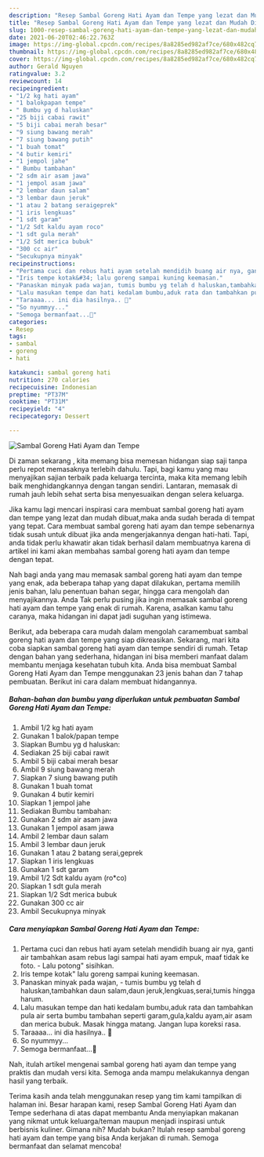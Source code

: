 ```yaml
---
description: "Resep Sambal Goreng Hati Ayam dan Tempe yang lezat dan Mudah Dibuat"
title: "Resep Sambal Goreng Hati Ayam dan Tempe yang lezat dan Mudah Dibuat"
slug: 1000-resep-sambal-goreng-hati-ayam-dan-tempe-yang-lezat-dan-mudah-dibuat
date: 2021-06-20T02:46:22.763Z
image: https://img-global.cpcdn.com/recipes/8a8285ed982af7ce/680x482cq70/sambal-goreng-hati-ayam-dan-tempe-foto-resep-utama.jpg
thumbnail: https://img-global.cpcdn.com/recipes/8a8285ed982af7ce/680x482cq70/sambal-goreng-hati-ayam-dan-tempe-foto-resep-utama.jpg
cover: https://img-global.cpcdn.com/recipes/8a8285ed982af7ce/680x482cq70/sambal-goreng-hati-ayam-dan-tempe-foto-resep-utama.jpg
author: Gerald Nguyen
ratingvalue: 3.2
reviewcount: 14
recipeingredient:
- "1/2 kg hati ayam"
- "1 balokpapan tempe"
- " Bumbu yg d haluskan"
- "25 biji cabai rawit"
- "5 biji cabai merah besar"
- "9 siung bawang merah"
- "7 siung bawang putih"
- "1 buah tomat"
- "4 butir kemiri"
- "1 jempol jahe"
- " Bumbu tambahan"
- "2 sdm air asam jawa"
- "1 jempol asam jawa"
- "2 lembar daun salam"
- "3 lembar daun jeruk"
- "1 atau 2 batang seraigeprek"
- "1 iris lengkuas"
- "1 sdt garam"
- "1/2 Sdt kaldu ayam roco"
- "1 sdt gula merah"
- "1/2 Sdt merica bubuk"
- "300 cc air"
- "Secukupnya minyak"
recipeinstructions:
- "Pertama cuci dan rebus hati ayam setelah mendidih buang air nya, ganti air tambahkan asam rebus lagi sampai hati ayam empuk, maaf tidak ke foto. Lalu potong&#34; sisihkan."
- "Iris tempe kotak&#34; lalu goreng sampai kuning keemasan."
- "Panaskan minyak pada wajan, tumis bumbu yg telah d haluskan,tambahkan daun salam,daun jeruk,lengkuas,serai,tumis hingga harum."
- "Lalu masukan tempe dan hati kedalam bumbu,aduk rata dan tambahkan pula air serta bumbu tambahan seperti garam,gula,kaldu ayam,air asam dan merica bubuk. Masak hingga matang. Jangan lupa koreksi rasa."
- "Taraaaa... ini dia hasilnya.. 🥰"
- "So nyummyy..."
- "Semoga bermanfaat...🥰"
categories:
- Resep
tags:
- sambal
- goreng
- hati

katakunci: sambal goreng hati 
nutrition: 270 calories
recipecuisine: Indonesian
preptime: "PT37M"
cooktime: "PT31M"
recipeyield: "4"
recipecategory: Dessert

---
```



![Sambal Goreng Hati Ayam dan Tempe](https://img-global.cpcdn.com/recipes/8a8285ed982af7ce/680x482cq70/sambal-goreng-hati-ayam-dan-tempe-foto-resep-utama.jpg)

Di zaman  sekarang , kita memang bisa memesan hidangan siap saji tanpa perlu repot memasaknya terlebih dahulu. Tapi, bagi kamu yang mau menyajikan sajian terbaik pada keluarga tercinta, maka kita memang lebih baik menghidangkannya dengan tangan sendiri. Lantaran, memasak di rumah jauh lebih sehat serta bisa menyesuaikan dengan selera keluarga.

Jika kamu lagi mencari inspirasi cara membuat sambal goreng hati ayam dan tempe yang lezat dan mudah dibuat,maka anda sudah berada di tempat yang tepat. Cara membuat sambal goreng hati ayam dan tempe  sebenarnya tidak susah untuk dibuat jika anda mengerjakannya dengan hati-hati. Tapi, anda tidak perlu khawatir akan tidak berhasil dalam membuatnya 
karena di artikel ini kami akan membahas sambal goreng hati ayam dan tempe dengan tepat.  



Nah bagi anda yang mau memasak sambal goreng hati ayam dan tempe yang enak, ada beberapa tahap yang dapat dilakukan, pertama memilih jenis bahan, lalu penentuan bahan segar, hingga cara mengolah dan menyajikannya. Anda Tak perlu pusing jika ingin memasak sambal goreng hati ayam dan tempe yang enak di rumah. Karena, asalkan kamu  tahu caranya, maka hidangan ini dapat jadi suguhan yang istimewa.

Berikut, ada beberapa cara mudah dalam mengolah caramembuat sambal goreng hati ayam dan tempe yang siap dikreasikan. Sekarang, mari kita coba siapkan sambal goreng hati ayam dan tempe sendiri di rumah. Tetap dengan bahan yang sederhana, hidangan ini bisa memberi manfaat dalam membantu menjaga kesehatan tubuh kita. Anda bisa membuat Sambal Goreng Hati Ayam dan Tempe menggunakan 23 jenis bahan dan 7 tahap pembuatan. Berikut ini cara dalam membuat hidangannya.

<!--inarticleads1-->

##### Bahan-bahan dan bumbu yang diperlukan untuk pembuatan Sambal Goreng Hati Ayam dan Tempe:

1. Ambil 1/2 kg hati ayam
1. Gunakan 1 balok/papan tempe
1. Siapkan  Bumbu yg d haluskan:
1. Sediakan 25 biji cabai rawit
1. Ambil 5 biji cabai merah besar
1. Ambil 9 siung bawang merah
1. Siapkan 7 siung bawang putih
1. Gunakan 1 buah tomat
1. Gunakan 4 butir kemiri
1. Siapkan 1 jempol jahe
1. Sediakan  Bumbu tambahan:
1. Gunakan 2 sdm air asam jawa
1. Gunakan 1 jempol asam jawa
1. Ambil 2 lembar daun salam
1. Ambil 3 lembar daun jeruk
1. Gunakan 1 atau 2 batang serai,geprek
1. Siapkan 1 iris lengkuas
1. Gunakan 1 sdt garam
1. Ambil 1/2 Sdt kaldu ayam (ro*co)
1. Siapkan 1 sdt gula merah
1. Siapkan 1/2 Sdt merica bubuk
1. Gunakan 300 cc air
1. Ambil Secukupnya minyak




<!--inarticleads2-->

##### Cara menyiapkan Sambal Goreng Hati Ayam dan Tempe:

1. Pertama cuci dan rebus hati ayam setelah mendidih buang air nya, ganti air tambahkan asam rebus lagi sampai hati ayam empuk, maaf tidak ke foto. - Lalu potong&#34; sisihkan.
1. Iris tempe kotak&#34; lalu goreng sampai kuning keemasan.
1. Panaskan minyak pada wajan, - tumis bumbu yg telah d haluskan,tambahkan daun salam,daun jeruk,lengkuas,serai,tumis hingga harum.
1. Lalu masukan tempe dan hati kedalam bumbu,aduk rata dan tambahkan pula air serta bumbu tambahan seperti garam,gula,kaldu ayam,air asam dan merica bubuk. Masak hingga matang. Jangan lupa koreksi rasa.
1. Taraaaa... ini dia hasilnya.. 🥰
1. So nyummyy...
1. Semoga bermanfaat...🥰




Nah, itulah artikel mengenai  sambal goreng hati ayam dan tempe  yang praktis dan mudah versi kita. Semoga anda mampu melakukannya dengan hasil yang terbaik. 

Terima kasih anda telah menggunakan resep yang tim kami tampilkan di halaman ini. Besar harapan kami, resep  Sambal Goreng Hati Ayam dan Tempe sederhana di atas dapat membantu Anda menyiapkan makanan yang nikmat untuk keluarga/teman maupun menjadi inspirasi untuk berbisnis kuliner. Gimana nih? Mudah bukan? Itulah resep sambal goreng hati ayam dan tempe yang bisa Anda kerjakan di rumah. Semoga bermanfaat dan selamat mencoba!

